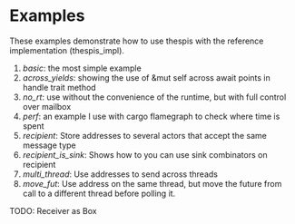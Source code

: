 # Examples

These examples demonstrate how to use thespis with the reference implementation (thespis_impl).

1. *basic*: the most simple example
2. *across_yields*: showing the use of &mut self across await points in handle trait method
3. *no_rt*: use without the convenience of the runtime, but with full control over mailbox
4. *perf*: an example I use with cargo flamegraph to check where time is spent
5. *recipient*: Store addresses to several actors that accept the same message type
6. *recipient_is_sink*: Shows how to you can use sink combinators on recipient
7. *multi_thread*: Use addresses to send across threads
8. *move_fut*: Use address on the same thread, but move the future from call to a different thread before polling it.

TODO: Receiver as Box<Any>
